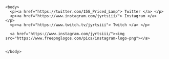 <hmtl>
  
  <head>
  <title> Jyrin Galleria </title>
    
   
  </head>

  <h1>  </h1>

    <body>
      <p><a href="https://twitter.com/15G_Priced_Lamp"> Twitter </a> </p>
      <p><a href="https://www.instagram.com/jyrtsiii/"> Instagram </a> </p>
      <p><a href="https://www.twitch.tv/jyrtsiii"> Twitch </a> </p>

      <a href="https://www.instagram.com/jyrtsiii/"><img src="https://www.freepnglogos.com/pics/instagram-logo-png"></a>
      
   
    </body>
    
    
<hmtl>
